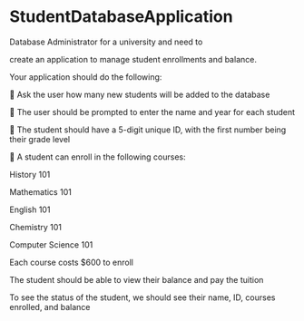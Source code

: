 # StudentDatabaseApplication
 Database Administrator for a university and need to

create an application to manage student enrollments and balance.

Your application should do the following:

 Ask the user how many new students will be added to the database

 The user should be prompted to enter the name and year for each student

 The student should have a 5-digit unique ID, with the first number being their grade level

 A student can enroll in the following courses:

History 101

Mathematics 101

English 101

Chemistry 101

Computer Science 101

Each course costs $600 to enroll

The student should be able to view their balance and pay the tuition

To see the status of the student, we should see their name, ID, courses enrolled, and balance

